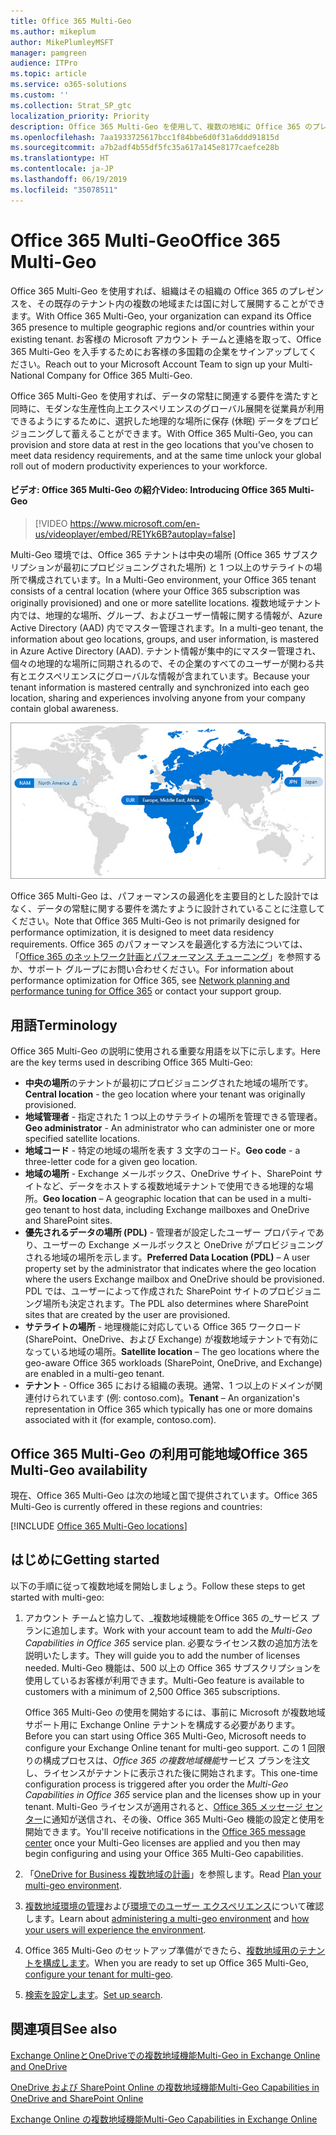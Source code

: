 ```yaml
---
title: Office 365 Multi-Geo
ms.author: mikeplum
author: MikePlumleyMSFT
manager: pamgreen
audience: ITPro
ms.topic: article
ms.service: o365-solutions
ms.custom: ''
ms.collection: Strat_SP_gtc
localization_priority: Priority
description: Office 365 Multi-Geo を使用して、複数の地域に Office 365 のプレゼンスを展開します。
ms.openlocfilehash: 7aa1933725617bcc1f84bbe6d0f31a6ddd91815d
ms.sourcegitcommit: a7b2adf4b55df5fc35a617a145e8177caefce28b
ms.translationtype: HT
ms.contentlocale: ja-JP
ms.lasthandoff: 06/19/2019
ms.locfileid: "35078511"
---
```

# <a name="office-365-multi-geo"></a><span data-ttu-id="ad9a1-103">Office 365 Multi-Geo</span><span class="sxs-lookup"><span data-stu-id="ad9a1-103">Office 365 Multi-Geo</span></span>

<span data-ttu-id="ad9a1-104">Office 365 Multi-Geo を使用すれば、組織はその組織の Office 365 のプレゼンスを、その既存のテナント内の複数の地域または国に対して展開することができます。</span><span class="sxs-lookup"><span data-stu-id="ad9a1-104">With Office 365 Multi-Geo, your organization can expand its Office 365 presence to multiple geographic regions and/or countries within your existing tenant.</span></span> <span data-ttu-id="ad9a1-105">お客様の Microsoft アカウント チームと連絡を取って、Office 365 Multi-Geo を入手するためにお客様の多国籍の企業をサインアップしてください。</span><span class="sxs-lookup"><span data-stu-id="ad9a1-105">Reach out to your Microsoft Account Team to sign up your Multi-National Company for Office 365 Multi-Geo.</span></span>
  
<span data-ttu-id="ad9a1-106">Office 365 Multi-Geo を使用すれば、データの常駐に関連する要件を満たすと同時に、モダンな生産性向上エクスペリエンスのグローバル展開を従業員が利用できるようにするために、選択した地理的な場所に保存 (休眠) データをプロビジョニングして蓄えることができます。</span><span class="sxs-lookup"><span data-stu-id="ad9a1-106">With Office 365 Multi-Geo, you can provision and store data at rest in the geo locations that you've chosen to meet data residency requirements, and at the same time unlock your global roll out of modern productivity experiences to your workforce.</span></span>

#### <a name="video-introducing-office-365-multi-geo"></a><span data-ttu-id="ad9a1-107">ビデオ: Office 365 Multi-Geo の紹介</span><span class="sxs-lookup"><span data-stu-id="ad9a1-107">Video: Introducing Office 365 Multi-Geo</span></span>

> [!VIDEO https://www.microsoft.com/en-us/videoplayer/embed/RE1Yk6B?autoplay=false]

<span data-ttu-id="ad9a1-108">Multi-Geo 環境では、Office 365 テナントは中央の場所 (Office 365 サブスクリプションが最初にプロビジョニングされた場所) と 1 つ以上のサテライトの場所で構成されています。</span><span class="sxs-lookup"><span data-stu-id="ad9a1-108">In a Multi-Geo environment, your Office 365 tenant consists of a central location (where your Office 365 subscription was originally provisioned) and one or more satellite locations.</span></span> <span data-ttu-id="ad9a1-109">複数地域テナント内では、地理的な場所、グループ、およびユーザー情報に関する情報が、Azure Active Directory (AAD) 内でマスター管理されます。</span><span class="sxs-lookup"><span data-stu-id="ad9a1-109">In a multi-geo tenant, the information about geo locations, groups, and user information, is mastered in Azure Active Directory (AAD).</span></span> <span data-ttu-id="ad9a1-110">テナント情報が集中的にマスター管理され、個々の地理的な場所に同期されるので、その企業のすべてのユーザーが関わる共有とエクスペリエンスにグローバルな情報が含まれています。</span><span class="sxs-lookup"><span data-stu-id="ad9a1-110">Because your tenant information is mastered centrally and synchronized into each geo location, sharing and experiences involving anyone from your company contain global awareness.</span></span>

![SharePoint 管理センター メニューの複数地域マップのスクリーンショット](media/multi-geo-world-map.png)

<span data-ttu-id="ad9a1-112">Office 365 Multi-Geo は、パフォーマンスの最適化を主要目的とした設計ではなく、データの常駐に関する要件を満たすように設計されていることに注意してください。</span><span class="sxs-lookup"><span data-stu-id="ad9a1-112">Note that Office 365 Multi-Geo is not primarily designed for performance optimization, it is designed to meet data residency requirements.</span></span> <span data-ttu-id="ad9a1-113">Office 365 のパフォーマンスを最適化する方法については、「[Office 365 のネットワーク計画とパフォーマンス チューニング](https://support.office.com/article/e5f1228c-da3c-4654-bf16-d163daee8848)」を参照するか、サポート グループにお問い合わせください。</span><span class="sxs-lookup"><span data-stu-id="ad9a1-113">For information about performance optimization for Office 365, see [Network planning and performance tuning for Office 365](https://support.office.com/article/e5f1228c-da3c-4654-bf16-d163daee8848) or contact your support group.</span></span>

## <a name="terminology"></a><span data-ttu-id="ad9a1-114">用語</span><span class="sxs-lookup"><span data-stu-id="ad9a1-114">Terminology</span></span>

<span data-ttu-id="ad9a1-115">Office 365 Multi-Geo の説明に使用される重要な用語を以下に示します。</span><span class="sxs-lookup"><span data-stu-id="ad9a1-115">Here are the key terms used in describing Office 365 Multi-Geo:</span></span>

- <span data-ttu-id="ad9a1-116">**中央の場所**のテナントが最初にプロビジョニングされた地域の場所です。</span><span class="sxs-lookup"><span data-stu-id="ad9a1-116">**Central location** - the geo location where your tenant was originally provisioned.</span></span>
- <span data-ttu-id="ad9a1-117">**地域管理者** - 指定された 1 つ以上のサテライトの場所を管理できる管理者。</span><span class="sxs-lookup"><span data-stu-id="ad9a1-117">**Geo administrator** - An administrator who can administer one or more specified satellite locations.</span></span>
- <span data-ttu-id="ad9a1-118">**地域コード** - 特定の地域の場所を表す 3 文字のコード。</span><span class="sxs-lookup"><span data-stu-id="ad9a1-118">**Geo code** - a three-letter code for a given geo location.</span></span>
- <span data-ttu-id="ad9a1-119">**地域の場所** - Exchange メールボックス、OneDrive サイト、SharePoint サイトなど、データをホストする複数地域テナントで使用できる地理的な場所。</span><span class="sxs-lookup"><span data-stu-id="ad9a1-119">**Geo location** – A geographic location that can be used in a multi-geo tenant to host data, including Exchange mailboxes and OneDrive and SharePoint sites.</span></span>
- <span data-ttu-id="ad9a1-120">**優先されるデータの場所 (PDL)** - 管理者が設定したユーザー プロパティであり、ユーザーの Exchange メールボックスと OneDrive がプロビジョニングされる地域の場所を示します。</span><span class="sxs-lookup"><span data-stu-id="ad9a1-120">**Preferred Data Location (PDL)** – A user property set by the administrator that indicates where the geo location where the users Exchange mailbox and OneDrive should be provisioned.</span></span> <span data-ttu-id="ad9a1-121">PDL では、ユーザーによって作成された SharePoint サイトのプロビジョニング場所も決定されます。</span><span class="sxs-lookup"><span data-stu-id="ad9a1-121">The PDL also determines where SharePoint sites that are created by the user are provisioned.</span></span>
- <span data-ttu-id="ad9a1-122">**サテライトの場所** - 地理機能に対応している Office 365 ワークロード (SharePoint、OneDrive、および Exchange) が複数地域テナントで有効になっている地域の場所。</span><span class="sxs-lookup"><span data-stu-id="ad9a1-122">**Satellite location** – The geo locations where the geo-aware Office 365 workloads (SharePoint, OneDrive, and Exchange) are enabled in a multi-geo tenant.</span></span>
- <span data-ttu-id="ad9a1-123">**テナント** - Office 365 における組織の表現。通常、1 つ以上のドメインが関連付けられています (例: contoso.com)。</span><span class="sxs-lookup"><span data-stu-id="ad9a1-123">**Tenant** – An organization's representation in Office 365 which typically has one or more domains associated with it (for example, contoso.com).</span></span>

## <a name="office-365-multi-geo-availability"></a><span data-ttu-id="ad9a1-124">Office 365 Multi-Geo の利用可能地域</span><span class="sxs-lookup"><span data-stu-id="ad9a1-124">Office 365 Multi-Geo availability</span></span>

<span data-ttu-id="ad9a1-125">現在、Office 365 Multi-Geo は次の地域と国で提供されています。</span><span class="sxs-lookup"><span data-stu-id="ad9a1-125">Office 365 Multi-Geo is currently offered in these regions and countries:</span></span>

[!INCLUDE [Office 365 Multi-Geo locations](includes/office-365-multi-geo-locations.md)]

## <a name="getting-started"></a><span data-ttu-id="ad9a1-126">はじめに</span><span class="sxs-lookup"><span data-stu-id="ad9a1-126">Getting started</span></span>

<span data-ttu-id="ad9a1-127">以下の手順に従って複数地域を開始しましょう。</span><span class="sxs-lookup"><span data-stu-id="ad9a1-127">Follow these steps to get started with multi-geo:</span></span>

1. <span data-ttu-id="ad9a1-128">アカウント チームと協力して、_複数地域機能をOffice 365 の_サービス プランに追加します。</span><span class="sxs-lookup"><span data-stu-id="ad9a1-128">Work with your account team to add the _Multi-Geo Capabilities in Office 365_ service plan.</span></span> <span data-ttu-id="ad9a1-129">必要なライセンス数の追加方法を説明いたします。</span><span class="sxs-lookup"><span data-stu-id="ad9a1-129">They will guide you to add the number of licenses needed.</span></span> <span data-ttu-id="ad9a1-130">Multi-Geo 機能は、500 以上の Office 365 サブスクリプションを使用しているお客様が利用できます。</span><span class="sxs-lookup"><span data-stu-id="ad9a1-130">Multi-Geo feature is available to customers with a minimum of 2,500 Office 365 subscriptions.</span></span>

   <span data-ttu-id="ad9a1-131">Office 365 Multi-Geo の使用を開始するには、事前に Microsoft が複数地域サポート用に Exchange Online テナントを構成する必要があります。</span><span class="sxs-lookup"><span data-stu-id="ad9a1-131">Before you can start using Office 365 Multi-Geo, Microsoft needs to configure your Exchange Online tenant for multi-geo support.</span></span> <span data-ttu-id="ad9a1-132">この 1 回限りの構成プロセスは、*Office 365 の複数地域機能*サービス プランを注文し、ライセンスがテナントに表示された後に開始されます。</span><span class="sxs-lookup"><span data-stu-id="ad9a1-132">This one-time configuration process is triggered after you order the *Multi-Geo Capabilities in Office 365* service plan and the licenses show up in your tenant.</span></span> <span data-ttu-id="ad9a1-133">Multi-Geo ライセンスが適用されると、[Office 365 メッセージ センター](https://support.office.com/article/38FB3333-BFCC-4340-A37B-DEDA509C2093)に通知が送信され、その後、Office 365 Multi-Geo 機能の設定と使用を開始できます。</span><span class="sxs-lookup"><span data-stu-id="ad9a1-133">You'll receive notifications in the [Office 365 message center](https://support.office.com/article/38FB3333-BFCC-4340-A37B-DEDA509C2093) once your Multi-Geo licenses are applied and you then may begin configuring and using your Office 365 Multi-Geo capabilities.</span></span>

2. <span data-ttu-id="ad9a1-134">「[OneDrive for Business 複数地域の計画](plan-for-multi-geo.md)」を参照します。</span><span class="sxs-lookup"><span data-stu-id="ad9a1-134">Read [Plan your multi-geo environment](plan-for-multi-geo.md).</span></span>

3. <span data-ttu-id="ad9a1-135">[複数地域環境の管理](administering-a-multi-geo-environment.md)および[環境でのユーザー エクスペリエンス](multi-geo-user-experience.md)について確認します。</span><span class="sxs-lookup"><span data-stu-id="ad9a1-135">Learn about [administering a multi-geo environment](administering-a-multi-geo-environment.md) and [how your users will experience the environment](multi-geo-user-experience.md).</span></span>

4. <span data-ttu-id="ad9a1-136">Office 365 Multi-Geo のセットアップ準備ができたら、[複数地域用のテナントを構成します](multi-geo-tenant-configuration.md)。</span><span class="sxs-lookup"><span data-stu-id="ad9a1-136">When you are ready to set up Office 365 Multi-Geo, [configure your tenant for multi-geo](multi-geo-tenant-configuration.md).</span></span>

5. <span data-ttu-id="ad9a1-137">[検索を設定します](configure-search-for-multi-geo.md)。</span><span class="sxs-lookup"><span data-stu-id="ad9a1-137">[Set up search](configure-search-for-multi-geo.md).</span></span>

## <a name="see-also"></a><span data-ttu-id="ad9a1-138">関連項目</span><span class="sxs-lookup"><span data-stu-id="ad9a1-138">See also</span></span>

[<span data-ttu-id="ad9a1-139">Exchange OnlineとOneDriveでの複数地域機能</span><span class="sxs-lookup"><span data-stu-id="ad9a1-139">Multi-Geo in Exchange Online and OneDrive</span></span>](https://Aka.ms/GoMultiGeo)

[<span data-ttu-id="ad9a1-140">OneDrive および SharePoint Online の複数地域機能</span><span class="sxs-lookup"><span data-stu-id="ad9a1-140">Multi-Geo Capabilities in OneDrive and SharePoint Online</span></span>](https://docs.microsoft.com/office365/enterprise/multi-geo-capabilities-in-onedrive-and-sharepoint-online-in-office-365)

[<span data-ttu-id="ad9a1-141">Exchange Online の複数地域機能</span><span class="sxs-lookup"><span data-stu-id="ad9a1-141">Multi-Geo Capabilities in Exchange Online</span></span>](https://docs.microsoft.com/office365/enterprise/multi-geo-capabilities-in-exchange-online)
